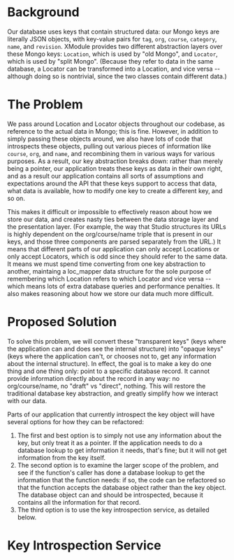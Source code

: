 # Background

Our database uses keys that contain structured data: our Mongo keys are literally JSON objects, with key-value pairs for `tag`, `org`, `course`, `category`, `name`, and `revision`. XModule provides two different abstraction layers over these Mongo keys: `Location`, which is used by "old Mongo", and `Locator`, which is used by "split Mongo". (Because they refer to data in the same database, a Locator can be transformed into a Location, and vice versa -- although doing so is nontrivial, since the two classes contain different data.)

# The Problem

We pass around Location and Locator objects throughout our codebase, as reference to the actual data in Mongo; this is fine. However, in addition to simply passing these objects around, we also have lots of code that introspects these objects, pulling out various pieces of information like `course`, `org`, and `name`, and recombining them in various ways for various purposes. As a result, our key abstraction breaks down: rather than merely being a pointer, our application treats these keys as data in their own right, and as a result our application contains all sorts of assumptions and expectations around the API that these keys support to access that data, what data is available, how to modify one key to create a different key, and so on.

This makes it difficult or impossible to effectively reason about how we store our data, and creates nasty ties between the data storage layer and the presentation layer. (For example, the way that Studio structures its URLs is highly dependent on the org/course/name triple that is present in our keys, and those three components are parsed separately from the URL.) It means that different parts of our application can only accept Locations or only accept Locators, which is odd since they should refer to the same data. It means we must spend time converting from one key abstraction to another, maintaing a loc_mapper data structure for the sole purpose of remembering which Location refers to which Locator and vice versa -- which means lots of extra database queries and performance penalties. It also makes reasoning about how we store our data much more difficult.

# Proposed Solution

To solve this problem, we will convert these "transparent keys" (keys where the application can and does see the internal structure) into "opaque keys" (keys where the application can't, or chooses not to, get any information about the internal structure). In effect, the goal is to make a key do one thing and one thing only: point to a specific database record. It cannot provide information directly about the record in any way: no org/course/name, no "draft" vs "direct", nothing. This will restore the traditional database key abstraction, and greatly simplify how we interact with our data.

Parts of our application that currently introspect the key object will have several options for how they can be refactored:

1. The first and best option is to simply not use any information about the key, but only treat it as a pointer. If the application needs to do a database lookup to get information it needs, that's fine; but it will not get information from the key itself.
2. The second option is to examine the larger scope of the problem, and see if the function's caller has done a database lookup to get the information that the function needs: if so, the code can be refactored so that the function accepts the database object rather than the key object. The database object can and should be introspected, because it contains all the information for that record.
3. The third option is to use the key introspection service, as detailed below.

# Key Introspection Service
